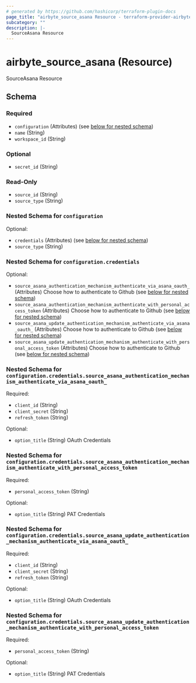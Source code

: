 ```yaml
---
# generated by https://github.com/hashicorp/terraform-plugin-docs
page_title: "airbyte_source_asana Resource - terraform-provider-airbyte"
subcategory: ""
description: |-
  SourceAsana Resource
---
```


# airbyte_source_asana (Resource)

SourceAsana Resource



<!-- schema generated by tfplugindocs -->
## Schema

### Required

- `configuration` (Attributes) (see [below for nested schema](#nestedatt--configuration))
- `name` (String)
- `workspace_id` (String)

### Optional

- `secret_id` (String)

### Read-Only

- `source_id` (String)
- `source_type` (String)

<a id="nestedatt--configuration"></a>
### Nested Schema for `configuration`

Optional:

- `credentials` (Attributes) (see [below for nested schema](#nestedatt--configuration--credentials))
- `source_type` (String)

<a id="nestedatt--configuration--credentials"></a>
### Nested Schema for `configuration.credentials`

Optional:

- `source_asana_authentication_mechanism_authenticate_via_asana_oauth_` (Attributes) Choose how to authenticate to Github (see [below for nested schema](#nestedatt--configuration--credentials--source_asana_authentication_mechanism_authenticate_via_asana_oauth_))
- `source_asana_authentication_mechanism_authenticate_with_personal_access_token` (Attributes) Choose how to authenticate to Github (see [below for nested schema](#nestedatt--configuration--credentials--source_asana_authentication_mechanism_authenticate_with_personal_access_token))
- `source_asana_update_authentication_mechanism_authenticate_via_asana_oauth_` (Attributes) Choose how to authenticate to Github (see [below for nested schema](#nestedatt--configuration--credentials--source_asana_update_authentication_mechanism_authenticate_via_asana_oauth_))
- `source_asana_update_authentication_mechanism_authenticate_with_personal_access_token` (Attributes) Choose how to authenticate to Github (see [below for nested schema](#nestedatt--configuration--credentials--source_asana_update_authentication_mechanism_authenticate_with_personal_access_token))

<a id="nestedatt--configuration--credentials--source_asana_authentication_mechanism_authenticate_via_asana_oauth_"></a>
### Nested Schema for `configuration.credentials.source_asana_authentication_mechanism_authenticate_via_asana_oauth_`

Required:

- `client_id` (String)
- `client_secret` (String)
- `refresh_token` (String)

Optional:

- `option_title` (String) OAuth Credentials


<a id="nestedatt--configuration--credentials--source_asana_authentication_mechanism_authenticate_with_personal_access_token"></a>
### Nested Schema for `configuration.credentials.source_asana_authentication_mechanism_authenticate_with_personal_access_token`

Required:

- `personal_access_token` (String)

Optional:

- `option_title` (String) PAT Credentials


<a id="nestedatt--configuration--credentials--source_asana_update_authentication_mechanism_authenticate_via_asana_oauth_"></a>
### Nested Schema for `configuration.credentials.source_asana_update_authentication_mechanism_authenticate_via_asana_oauth_`

Required:

- `client_id` (String)
- `client_secret` (String)
- `refresh_token` (String)

Optional:

- `option_title` (String) OAuth Credentials


<a id="nestedatt--configuration--credentials--source_asana_update_authentication_mechanism_authenticate_with_personal_access_token"></a>
### Nested Schema for `configuration.credentials.source_asana_update_authentication_mechanism_authenticate_with_personal_access_token`

Required:

- `personal_access_token` (String)

Optional:

- `option_title` (String) PAT Credentials


